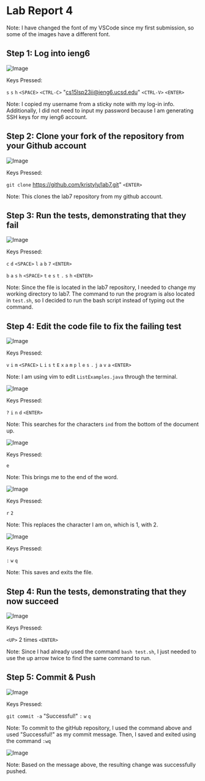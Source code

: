 # Lab Report 4
Note: I have changed the font of my VSCode since my first submission, so some of the images have a different font.

## Step 1: Log into ieng6
![Image](4.1.jpg)

Keys Pressed:

`s` `s` `h` `<SPACE>` `<CTRL-C>` "cs15lsp23ii@ieng6.ucsd.edu" `<CTRL-V>` `<ENTER>`

Note: I copied my username from a sticky note with my log-in info. Additionally, I did not need to input my password because I am generating SSH keys for my ieng6 account.

## Step 2: Clone your fork of the repository from your Github account
![Image](4.2.jpg)

Keys Pressed:

`git clone` https://github.com/kristyly/lab7.git" `<ENTER>`

Note: This clones the lab7 repository from my github account.

## Step 3: Run the tests, demonstrating that they fail
![Image](4.3.jpg)

Keys Pressed:

`c` `d` `<SPACE>` `l` `a` `b` `7` `<ENTER>`

`b` `a` `s` `h`  `<SPACE>` `t` `e` `s` `t` `.` `s` `h` `<ENTER>`

Note: Since the file is located in the lab7 repository, I needed to change my working directory to lab7. The command to run the program is also located in `test.sh`, so I decided to run the bash script instead of typing out the command.

## Step 4: Edit the code file to fix the failing test
![Image](4.4.jpg)

Keys Pressed:

`v` `i` `m` `<SPACE>` `L` `i` `s` `t` `E` `x` `a` `m` `p` `l` `e` `s` `.` `j` `a` `v` `a` `<ENTER>`

Note: I am using vim to edit `ListExamples.java` through the terminal.

![Image](4.5.jpg)

Keys Pressed:

`?` `i` `n` `d` `<ENTER>`

Note: This searches for the characters `ind` from the bottom of the document up.

![Image](4.7.jpg)

Keys Pressed:

`e`

Note: This brings me to the end of the word.

![Image](4.8.jpg)

Keys Pressed:

`r` `2`

Note: This replaces the character I am on, which is 1, with 2.

![Image](4.9.jpg)

Keys Pressed: 

`:` `w` `q`

Note: This saves and exits the file.

## Step 4: Run the tests, demonstrating that they now succeed

![Image](4.10.jpg)

Keys Pressed:

`<UP>` 2 times `<ENTER>`

Note: Since I had already used the command `bash test.sh`, I just needed to use the up arrow twice to find the same command to run.

## Step 5: Commit & Push

![Image](4.11.jpg)

Keys Pressed:

`git commit -a` "Successful!" `:` `w` `q`

Note: To commit to the gitHub repository, I used the command above and used "Successful!" as my commit message. Then, I saved and exited using the command `:wq`

![Image](4.12.jpg)

Note: Based on the message above, the resulting change was successfully pushed.
